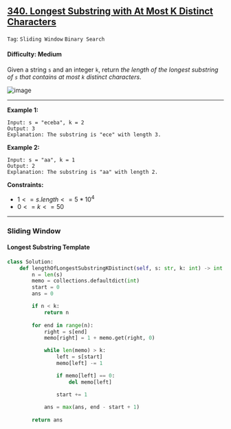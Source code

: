 ## [340. Longest Substring with At Most K Distinct Characters](https://leetcode.com/problems/longest-substring-with-at-most-k-distinct-characters/)

```Tag```: ```Sliding Window``` ```Binary Search```

#### Difficulty: Medium

Given a string ```s``` and an integer ```k```, return _the length of the longest substring of ```s``` that contains at most ```k``` distinct characters_.

![image](https://github.com/quananhle/Python/assets/35042430/bd30afd0-3af4-4690-8831-d430fa301b01)

---

__Example 1:__
```
Input: s = "eceba", k = 2
Output: 3
Explanation: The substring is "ece" with length 3.
```

__Example 2:__
```
Input: s = "aa", k = 1
Output: 2
Explanation: The substring is "aa" with length 2.
```

__Constraints:__

- $1 <= s.length <= 5 * 10^{4}$
- $0 <= k <= 50$

---

### Sliding Window

#### Longest Substring Template

```Python
class Solution:
    def lengthOfLongestSubstringKDistinct(self, s: str, k: int) -> int:
        n = len(s)
        memo = collections.defaultdict(int)
        start = 0
        ans = 0

        if n < k:
            return n
        
        for end in range(n):
            right = s[end]
            memo[right] = 1 + memo.get(right, 0)

            while len(memo) > k:
                left = s[start]
                memo[left] -= 1

                if memo[left] == 0:
                    del memo[left]

                start += 1
            
            ans = max(ans, end - start + 1)
        
        return ans
```
